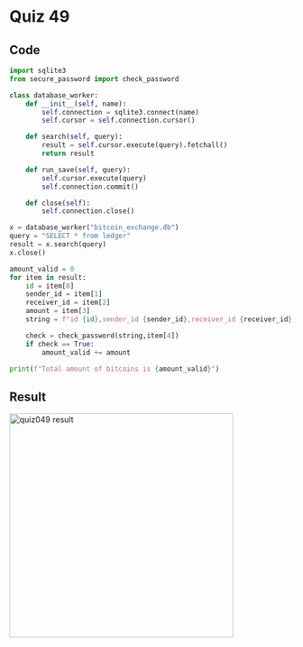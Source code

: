 # Quiz 49
## Code
```.py
import sqlite3
from secure_password import check_password

class database_worker:
    def __init__(self, name):
        self.connection = sqlite3.connect(name)
        self.cursor = self.connection.cursor()

    def search(self, query):
        result = self.cursor.execute(query).fetchall()
        return result

    def run_save(self, query):
        self.cursor.execute(query)
        self.connection.commit()

    def close(self):
        self.connection.close()

x = database_worker("bitcoin_exchange.db")
query = "SELECT * from ledger"
result = x.search(query)
x.close()

amount_valid = 0
for item in result:
    id = item[0]
    sender_id = item[1]
    receiver_id = item[2]
    amount = item[3]
    string = f"id {id},sender_id {sender_id},receiver_id {receiver_id},amount {amount}"

    check = check_password(string,item[4])
    if check == True:
        amount_valid += amount

print(f"Total amount of bitcoins is {amount_valid}")
```

## Result

<img width="397" alt="quiz049 result" src="https://user-images.githubusercontent.com/112055062/221084053-c3f7af8c-d01c-40b9-9036-84b778bbd2cb.png">
